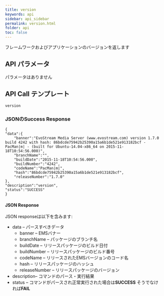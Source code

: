 ```yaml
---
title: version
keywords: api
sidebar: api_sidebar
permalink: version.html
folder: api
toc: false
---
```


フレームワークおよびアプリケーションのバージョンを返します



## API パラメータ

パラメータはありません



## API Call テンプレート

```
version
```



### JSONのSuccess Response

```
{
"data":{
    "banner":"EvoStream Media Server (www.evostream.com) version 1.7.0 build 4242 with hash: 86bdcde75942b25390a15a6b1de521e913182bcf - PacMan|m| - (built for Ubuntu-14.04-x86_64 on 2015-11-18T10:54:56.000)",
    "branchName":"",
    "buildDate":"2015-11-18T10:54:56.000",
    "buildNumber":"4242",
    "codeName":"PacMan|m|",
    "hash":"86bdcde75942b25390a15a6b1de521e913182bcf",
    "releaseNumber":"1.7.0"
},
"description":"version",
"status":"SUCCESS"
}
```



#### JSON Response

JSON responseは以下を含みます:

- data – パースすべきデータ
  - banner – EMSバナー
  - branchName – パッケージのブランチ名
  - buildDate – リリースパッケージのビルド日付
  - buildNumber – リリースパッケージのビルド番号
  - codeName – リリースされたEMSバージョンのコード名
  - hash – リリースパッケージのハッシュ
  - releaseNumber – リリースパッケージのバージョン
- description– コマンドのパース・実行結果
- status – コマンドがパースされ正常実行された場合は**SUCCESS** そうでなければ**FAIL**

